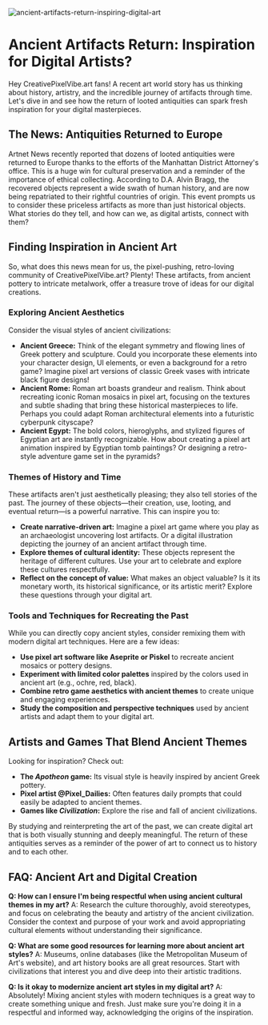 ![ancient-artifacts-return-inspiring-digital-art](https://images.pexels.com/photos/4272616/pexels-photo-4272616.jpeg?auto=compress&cs=tinysrgb&fit=crop&h=627&w=1200)

# Ancient Artifacts Return: Inspiration for Digital Artists?

Hey CreativePixelVibe.art fans! A recent art world story has us thinking about history, artistry, and the incredible journey of artifacts through time. Let's dive in and see how the return of looted antiquities can spark fresh inspiration for your digital masterpieces.

## The News: Antiquities Returned to Europe

Artnet News recently reported that dozens of looted antiquities were returned to Europe thanks to the efforts of the Manhattan District Attorney's office. This is a huge win for cultural preservation and a reminder of the importance of ethical collecting. According to D.A. Alvin Bragg, the recovered objects represent a wide swath of human history, and are now being repatriated to their rightful countries of origin. This event prompts us to consider these priceless artifacts as more than just historical objects. What stories do they tell, and how can we, as digital artists, connect with them?

## Finding Inspiration in Ancient Art

So, what does this news mean for us, the pixel-pushing, retro-loving community of CreativePixelVibe.art? Plenty! These artifacts, from ancient pottery to intricate metalwork, offer a treasure trove of ideas for our digital creations.

### Exploring Ancient Aesthetics

Consider the visual styles of ancient civilizations: 

*   **Ancient Greece:** Think of the elegant symmetry and flowing lines of Greek pottery and sculpture. Could you incorporate these elements into your character design, UI elements, or even a background for a retro game? Imagine pixel art versions of classic Greek vases with intricate black figure designs!
*   **Ancient Rome:** Roman art boasts grandeur and realism. Think about recreating iconic Roman mosaics in pixel art, focusing on the textures and subtle shading that bring these historical masterpieces to life. Perhaps you could adapt Roman architectural elements into a futuristic cyberpunk cityscape?
*   **Ancient Egypt:** The bold colors, hieroglyphs, and stylized figures of Egyptian art are instantly recognizable. How about creating a pixel art animation inspired by Egyptian tomb paintings? Or designing a retro-style adventure game set in the pyramids?

### Themes of History and Time

These artifacts aren't just aesthetically pleasing; they also tell stories of the past. The journey of these objects—their creation, use, looting, and eventual return—is a powerful narrative. This can inspire you to: 

*   **Create narrative-driven art:** Imagine a pixel art game where you play as an archaeologist uncovering lost artifacts. Or a digital illustration depicting the journey of an ancient artifact through time.
*   **Explore themes of cultural identity:** These objects represent the heritage of different cultures. Use your art to celebrate and explore these cultures respectfully.
*   **Reflect on the concept of value:** What makes an object valuable? Is it its monetary worth, its historical significance, or its artistic merit? Explore these questions through your digital art.

### Tools and Techniques for Recreating the Past

While you can directly copy ancient styles, consider remixing them with modern digital art techniques. Here are a few ideas:

*   **Use pixel art software like Aseprite or Piskel** to recreate ancient mosaics or pottery designs.
*   **Experiment with limited color palettes** inspired by the colors used in ancient art (e.g., ochre, red, black).
*   **Combine retro game aesthetics with ancient themes** to create unique and engaging experiences.
*   **Study the composition and perspective techniques** used by ancient artists and adapt them to your digital art.

## Artists and Games That Blend Ancient Themes

Looking for inspiration? Check out:

*   **The *Apotheon* game:** Its visual style is heavily inspired by ancient Greek pottery.
*   **Pixel artist @Pixel_Dailies:** Often features daily prompts that could easily be adapted to ancient themes.
*   **Games like *Civilization*:** Explore the rise and fall of ancient civilizations.

By studying and reinterpreting the art of the past, we can create digital art that is both visually stunning and deeply meaningful. The return of these antiquities serves as a reminder of the power of art to connect us to history and to each other.

## FAQ: Ancient Art and Digital Creation

**Q: How can I ensure I'm being respectful when using ancient cultural themes in my art?**
A: Research the culture thoroughly, avoid stereotypes, and focus on celebrating the beauty and artistry of the ancient civilization. Consider the context and purpose of your work and avoid appropriating cultural elements without understanding their significance.

**Q: What are some good resources for learning more about ancient art styles?**
A: Museums, online databases (like the Metropolitan Museum of Art's website), and art history books are all great resources. Start with civilizations that interest you and dive deep into their artistic traditions.

**Q: Is it okay to modernize ancient art styles in my digital art?**
A: Absolutely! Mixing ancient styles with modern techniques is a great way to create something unique and fresh. Just make sure you're doing it in a respectful and informed way, acknowledging the origins of the inspiration.
